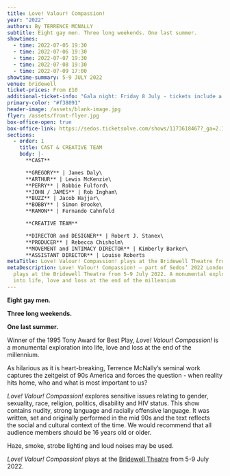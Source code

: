 ```yaml
---
title: Love! Valour! Compassion!
year: "2022"
authors: By TERRENCE MCNALLY
subtitle: Eight gay men. Three long weekends. One last summer.
showtimes:
  - time: 2022-07-05 19:30
  - time: 2022-07-06 19:30
  - time: 2022-07-07 19:30
  - time: 2022-07-08 19:30
  - time: 2022-07-09 17:00
showtime-summary: 5-9 JULY 2022
venue: bridewell
ticket-prices: From £10
additional-ticket-info: "Gala night: Friday 8 July - tickets include a glass of fizz and programme"
primary-color: "#f38091"
header-image: /assets/blank-image.jpg
flyer: /assets/front-flyer.jpg
box-office-open: true
box-office-link: https://sedos.ticketsolve.com/shows/1173618467?_ga=2.141227634.1119549998.1649320790-1224974029.1649320790
sections:
  - order: 1
    title: CAST & CREATIVE TEAM
    body: |-
      **CAST**

      **GREGORY** | James Daly\
      **ARTHUR** | Lewis McKenzie\
      **PERRY** | Robbie Fulford\
      **JOHN / JAMES** | Rob Ingham\
      **BUZZ** | Jacob Hajjar\
      **BOBBY** | Simon Brooke\
      **RAMON** | Fernando Cahnfeld

      **CREATIVE TEAM**

      **DIRECTOR and DESIGNER** | Robert J. Stanex\
      **PRODUCER** | Rebecca Chisholm\
      **MOVEMENT and INTIMACY DIRECTOR** | Kimberly Barker\
      **ASSISTANT DIRECTOR** | Louise Roberts
metaTitle: Love! Valour! Compassion! plays at the Bridewell Theatre from 5-9 July 2022
metaDescription: Love! Valour! Compassion! – part of Sedos’ 2022 London season –
  plays at the Bridewell Theatre from 5-9 July 2022. A monumental exploration
  into life, love and loss at the end of the millennium
---
```

**Eight gay men.**

**Three long weekends.**

**One last summer.**

Winner of the 1995 Tony Award for Best Play, *Love! Valour! Compassion!* is a monumental exploration into life, love and loss at the end of the millennium.

As hilarious as it is heart-breaking, Terrence McNally’s seminal work captures the zeitgeist of 90s America and forces the question - when reality hits home, who and what is most important to us?

*Love! Valour! Compassion!* explores sensitive issues relating to gender, sexuality, race, religion, politics, disability and HIV status. This show contains nudity, strong language and racially offensive language. It was written, set and originally performed in the mid 90s and the text reflects the social and cultural context of the time. We would recommend that all audience members should be 16 years old or older. 

Haze, smoke, strobe lighting and loud noises may be used.

*Love! Valour! Compassion!* plays at the [Bridewell Theatre](https://sedos.co.uk/venues/bridewell) from 5-9 July 2022.